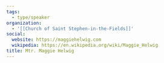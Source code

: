 ```yaml
---
tags:
  - type/speaker
organization:
  - '[[Church of Saint Stephen-in-the-Fields]]'
social:
  website: https://maggiehelwig.com
  wikipedia: https://en.wikipedia.org/wiki/Maggie_Helwig
title: Mtr. Maggie Helwig
---
```

